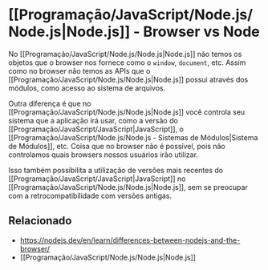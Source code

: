 # [[Programação/JavaScript/Node.js/Node.js|Node.js]] - Browser vs Node
No [[Programação/JavaScript/Node.js/Node.js|Node.js]] não temos os objetos que o browser nos fornece como o `window`, `document`, etc. Assim como no browser não temos as APIs que o [[Programação/JavaScript/Node.js/Node.js|Node.js]] possui através dos módulos, como acesso ao sistema de arquivos.

Outra diferença é que no [[Programação/JavaScript/Node.js/Node.js|Node.js]] você controla seu sistema que a aplicação irá usar, como a versão do [[Programação/JavaScript/JavaScript|JavaScript]], o [[Programação/JavaScript/Node.js/Node.js - Sistemas de Módulos|Sistema de Módulos]], etc. Coisa que no browser não é possível, pois não controlamos quais browsers nossos usuários irão utilizar.

Isso também possibilita a utilização de versões mais recentes do [[Programação/JavaScript/JavaScript|JavaScript]] no [[Programação/JavaScript/Node.js/Node.js|Node.js]], sem se preocupar com a retrocompatibilidade com versões antigas.

## Relacionado
- <https://nodejs.dev/en/learn/differences-between-nodejs-and-the-browser/>
- [[Programação/JavaScript/Node.js/Node.js|Node.js]]